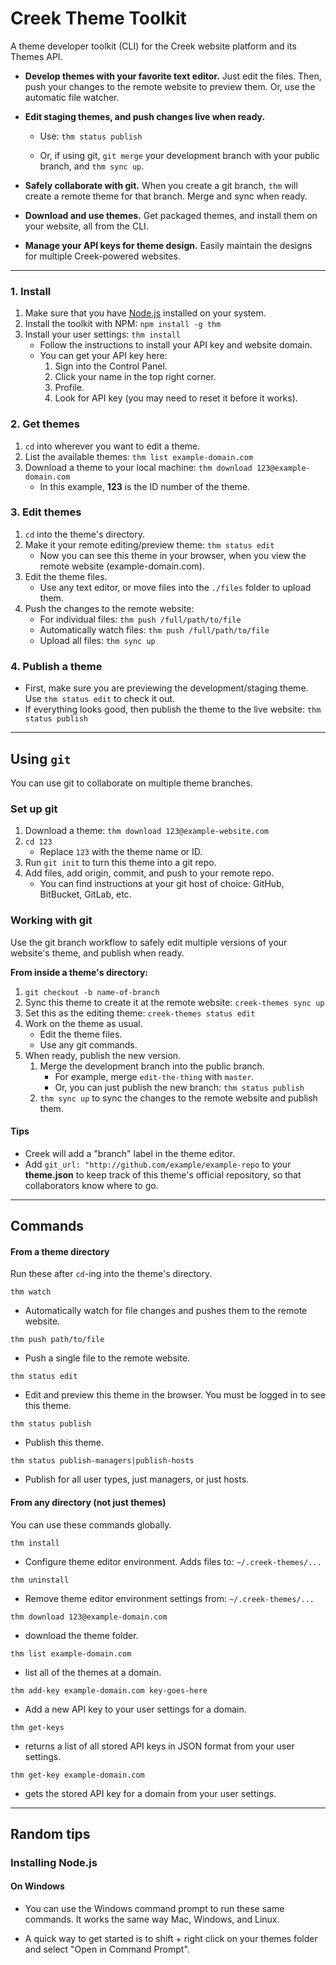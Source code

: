 # Creek Theme Toolkit

A theme developer toolkit (CLI) for the Creek website platform and its Themes API.

- **Develop themes with your favorite text editor.** Just edit the files. Then, push your changes to the remote website to preview them. Or, use the automatic file watcher.

- **Edit staging themes, and push changes live when ready.**

    - Use: `thm status publish`

    - Or, if using git, `git merge` your development branch with your public branch, and `thm sync up`.

- **Safely collaborate with git.** When you create a git branch, `thm` will create a remote theme for that branch. Merge and sync when ready.

- **Download and use themes.** Get packaged themes, and install them on your website, all from the CLI.

- **Manage your API keys for theme design.** Easily maintain the designs for multiple Creek-powered websites.

---

### 1. Install

1. Make sure that you have [Node.js](https://nodejs.org/en/) installed on your system.
1. Install the toolkit with NPM: `npm install -g thm`
1. Install your user settings: `thm install`
    - Follow the instructions to install your API key and website domain.
    - You can get your API key here:
        1. Sign into the Control Panel.
        1. Click your name in the top right corner.
        1. Profile.
        1. Look for API key (you may need to reset it before it works).

### 2. Get themes

1. `cd` into wherever you want to edit a theme.
1. List the available themes: `thm list example-domain.com`
1. Download a theme to your local machine: `thm download 123@example-domain.com`
    - In this example, **123** is the ID number of the theme.

### 3. Edit themes

1. `cd` into the theme's directory.
1. Make it your remote editing/preview theme: `thm status edit`
    - Now you can see this theme in your browser, when you view the remote website (example-domain.com).
1. Edit the theme files.
    - Use any text editor, or move files into the `./files` folder to upload them.
1. Push the changes to the remote website:
    - For individual files: `thm push /full/path/to/file`
    - Automatically watch files: `thm push /full/path/to/file`
    - Upload all files: `thm sync up`

### 4. Publish a theme

- First, make sure you are previewing the development/staging theme. Use `thm status edit` to check it out.
- If everything looks good, then publish the theme to the live website: `thm status publish`

---

## Using `git`

You can use git to collaborate on multiple theme branches.

### Set up git

1. Download a theme: `thm download 123@example-website.com`
1. `cd 123`
    - Replace `123` with the theme name or ID.
1. Run `git init` to turn this theme into a git repo.
1. Add files, add origin, commit, and push to your remote repo.
    - You can find instructions at your git host of choice: GitHub, BitBucket, GitLab, etc.

### Working with git

Use the git branch workflow to safely edit multiple versions of your website's theme, and publish when ready.

**From inside a theme's directory:**

1. `git checkout -b name-of-branch`
1. Sync this theme to create it at the remote website: `creek-themes sync up`
1. Set this as the editing theme: `creek-themes status edit`
1. Work on the theme as usual.
    - Edit the theme files.
    - Use any git commands.
1. When ready, publish the new version.
    1. Merge the development branch into the public branch.
        - For example, merge `edit-the-thing` with `master`.
        - Or, you can just publish the new branch: `thm status publish`
    1. `thm sync up` to sync the changes to the remote website and publish them.


#### Tips

- Creek will add a "branch" label in the theme editor.
- Add `git_url: "http://github.com/example/example-repo` to your **theme.json** to keep track of this theme's official repository, so that collaborators know where to go.

---

## Commands

#### From a theme directory

Run these after `cd`-ing into the theme's directory.

`thm watch`
- Automatically watch for file changes and pushes them to the remote website.

`thm push path/to/file`
- Push a single file to the remote website.

`thm status edit`
- Edit and preview this theme in the browser. You must be logged in to see this theme.

`thm status publish`
- Publish this theme.

`thm status publish-managers|publish-hosts`
- Publish for all user types, just managers, or just hosts.

#### From any directory (not just themes)

You can use these commands globally.

`thm install`
- Configure theme editor environment. Adds files to: `~/.creek-themes/...`

`thm uninstall`
- Remove theme editor environment settings from: `~/.creek-themes/...`

`thm download 123@example-domain.com`
- download the theme folder.

`thm list example-domain.com`
- list all of the themes at a domain.

`thm add-key example-domain.com key-goes-here`
- Add a new API key to your user settings for a domain.

`thm get-keys`
- returns a list of all stored API keys in JSON format from your user settings.

`thm get-key example-domain.com`
- gets the stored API key for a domain from your user settings.

---

## Random tips

### Installing Node.js

#### On Windows

- You can use the Windows command prompt to run these same commands. It works the same way Mac, Windows, and Linux.

- A quick way to get started is to shift + right click on your themes folder and select "Open in Command Prompt".
